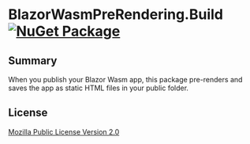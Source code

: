 # BlazorWasmPreRendering.Build [![NuGet Package](https://img.shields.io/nuget/v/BlazorWasmPreRendering.Build.svg)](https://www.nuget.org/packages/BlazorWasmPreRendering.Build/)

## Summary

When you publish your Blazor Wasm app, this package pre-renders and saves the app as static HTML files in your public folder.

## License

[Mozilla Public License Version 2.0](https://github.com/jsakamoto/BlazorWasmPreRendering.Build/blob/master/LICENSE)